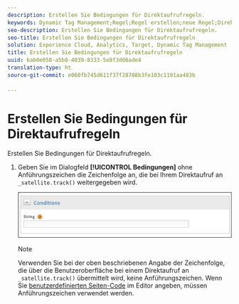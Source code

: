 ```yaml
---
description: Erstellen Sie Bedingungen für Direktaufrufregeln.
keywords: Dynamic Tag Management;Regel;Regel erstellen;neue Regel;Direktaufrufregel
seo-description: Erstellen Sie Bedingungen für Direktaufrufregeln.
seo-title: Erstellen Sie Bedingungen für Direktaufrufregeln
solution: Experience Cloud, Analytics, Target, Dynamic Tag Management
title: Erstellen Sie Bedingungen für Direktaufrufregeln
uuid: bab0e058-a5b8-4039-8333-5e8f3d06ade4
translation-type: ht
source-git-commit: e060fb745d611f37f28708b3fe103c1191aa483b

---
```



# Erstellen Sie Bedingungen für Direktaufrufregeln

Erstellen Sie Bedingungen für Direktaufrufregeln.

1. Geben Sie im Dialogfeld **[!UICONTROL Bedingungen]** ohne Anführungszeichen die Zeichenfolge an, die bei Ihrem Direktaufruf an `_satellite.track()` weitergegeben wird.

   ![](assets/conditions-direct-call.png)

   >[!NOTE]
   >
   >Verwenden Sie bei der oben beschriebenen Angabe der Zeichenfolge, die über die Benutzeroberfläche bei einem Direktaufruf an `_satellite.track()` übermittelt wird, keine Anführungszeichen. Wenn Sie [benutzerdefinierten Seiten-Code](../../../implement/c-implement-with-dtm/c-aa-tool/customize-page-code.md#concept_7D6390823DFE4D29AF9505CCE1A79C3B) im Editor angeben, müssen Anführungszeichen verwendet werden.

